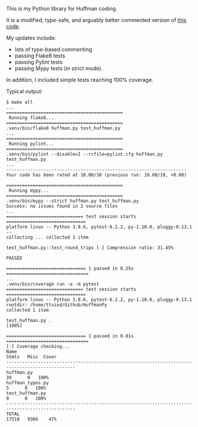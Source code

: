 This is my Python library for Huffman coding.
    
It is a modified, type-safe, and arguably better commented
version of
[this code](https://rosettacode.org/wiki/Huffman_coding#Python).
    
My updates include:

- lots of type-based commenting
- passing Flake8 tests
- passing Pylint tests
- passing Mypy tests (in strict mode).

In addition, I included simple tests reaching 100% coverage.

Typical output:

    $ make all
    ...
    ============================================
     Running flake8...
    ============================================
    .venv/bin/flake8 huffman.py test_huffman.py
    ...
    ============================================
     Running pylint...
    ============================================
    .venv/bin/pylint --disable=I --rcfile=pylint.cfg huffman.py test_huffman.py
    ...
    --------------------------------------------------------------------
    Your code has been rated at 10.00/10 (previous run: 10.00/10, +0.00)

    ============================================
     Running mypy...
    ============================================
    .venv/bin/mypy --strict huffman.py test_huffman.py
    Success: no issues found in 2 source files
    ...
    ============================= test session starts ==============================
    platform linux -- Python 3.9.6, pytest-6.2.2, py-1.10.0, pluggy-0.13.1 -- 
    collecting ... collected 1 item

    test_huffman.py::test_round_trips [-] Compression ratio: 31.45%

    PASSED

    ============================== 1 passed in 0.25s ===============================
    ...
    .venv/bin/coverage run -a -m pytest
    ============================= test session starts ==============================
    platform linux -- Python 3.9.6, pytest-6.2.2, py-1.10.0, pluggy-0.13.1
    rootdir: /home/ttsiod/Github/HuffmanPy
    collected 1 item

    test_huffman.py .                                                        [100%]

    ============================== 1 passed in 0.81s ===============================
    [-] Coverage checking... 
    Name                                                                         Stmts   Miss  Cover
    ------------------------------------------------------------------------------------------------
    huffman.py                                                                      39      0   100%
    huffman_types.py                                                                 5      0   100%
    test_huffman.py                                                                  9      0   100%
    ------------------------------------------------------------------------------------------------
    TOTAL                                                                        17510   9366    47%

